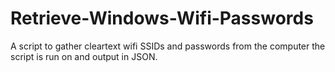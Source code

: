 # Retrieve-Windows-Wifi-Passwords
A script to gather cleartext wifi SSIDs and passwords from the computer the script is run on and output in JSON.
